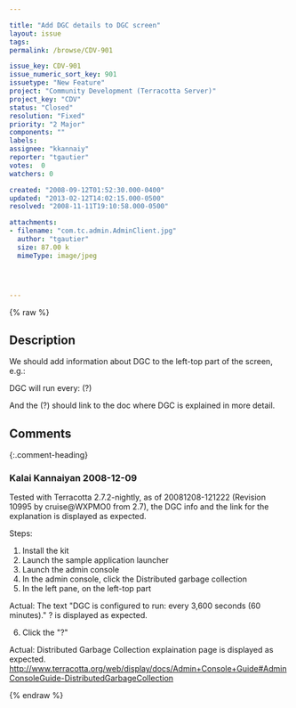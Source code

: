 ```yaml
---

title: "Add DGC details to DGC screen"
layout: issue
tags: 
permalink: /browse/CDV-901

issue_key: CDV-901
issue_numeric_sort_key: 901
issuetype: "New Feature"
project: "Community Development (Terracotta Server)"
project_key: "CDV"
status: "Closed"
resolution: "Fixed"
priority: "2 Major"
components: ""
labels: 
assignee: "kkannaiy"
reporter: "tgautier"
votes:  0
watchers: 0

created: "2008-09-12T01:52:30.000-0400"
updated: "2013-02-12T14:02:15.000-0500"
resolved: "2008-11-11T19:10:58.000-0500"

attachments:
- filename: "com.tc.admin.AdminClient.jpg"
  author: "tgautier"
  size: 87.00 k
  mimeType: image/jpeg




---
```


{% raw %}

## Description

<div markdown="1" class="description">

We should add information about DGC to the left-top part of the screen, e.g.:

DGC will run every: <time here>  (?)

And the (?) should link to the doc where DGC is explained in more detail.

</div>

## Comments


{:.comment-heading}
### **Kalai Kannaiyan** <span class="date">2008-12-09</span>

<div markdown="1" class="comment">

Tested with Terracotta 2.7.2-nightly, as of 20081208-121222 (Revision 10995 by cruise@WXPMO0 from 2.7),
 the DGC info and the link for the explanation is displayed as expected.

Steps:
1. Install the kit
2. Launch the sample application launcher
3. Launch the admin console
4. In the admin console, click the Distributed garbage collection
5. In the left pane, on the left-top part 

Actual: The text "DGC is configured to run: every 3,600 seconds (60 minutes)."    ? is displayed as expected.

6. Click the "?"

Actual: Distributed Garbage Collection explaination page is displayed as expected.
http://www.terracotta.org/web/display/docs/Admin+Console+Guide#AdminConsoleGuide-DistributedGarbageCollection

</div>



{% endraw %}
